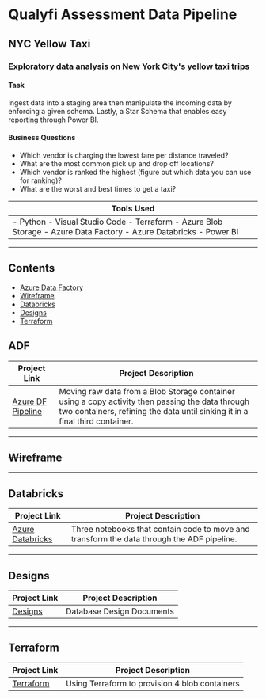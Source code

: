 # Qualyfi Assessment Data Pipeline
## NYC Yellow Taxi 
### Exploratory data analysis on New York City's yellow taxi trips

#### Task
Ingest data into a staging area then manipulate the incoming data by enforcing a given schema. Lastly, a Star Schema that enables easy reporting through Power BI.

#### Business Questions
-	Which vendor is charging the lowest fare per distance traveled?
-	What are the most common pick up and drop off locations?
-	Which vendor is ranked the highest (figure out which data you can use for ranking)?
-	What are the worst and best times to get a taxi?

| Tools Used |
|---|
|- Python - Visual Studio Code - Terraform - Azure Blob Storage - Azure Data Factory - Azure Databricks - Power BI|

***

  ## Contents
- [Azure Data Factory ](#adf)
- [Wireframe](#wireframe)
- [Databricks](#databricks)
- [Designs](#designs)
- [Terraform](#terraform)


## ADF
| Project Link | Project Description | 
|---|---|
| [Azure DF Pipeline](https://github.com/QualyKay/ADF) | Moving raw data from a Blob Storage container using a copy activity then passing the data through two containers, refining the data until sinking it in a final third container. |

***

## ~~Wireframe~~

***

## Databricks
| Project Link | Project Description | 
|---|---|
| [Azure Databricks](https://github.com/QualyKay/Databricks) | Three notebooks that contain code to move and transform the data through the ADF pipeline. |

***

## Designs
| Project Link | Project Description | 
|---|---|
| [Designs](https://github.com/QualyKay/Design) | Database Design Documents |

***
  
## Terraform
| Project Link | Project Description | 
|---|---|
| [Terraform](https://github.com/QualyKay/Terraform) | Using Terraform to provision 4 blob containers |
